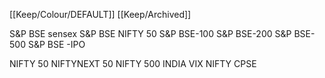 [[Keep/Colour/DEFAULT]] [[Keep/Archived]] 

S&P BSE sensex
S&P BSE NIFTY 50
S&P BSE-100
S&P BSE-200
S&P BSE-500
S&P BSE -IPO



NIFTY 50
NIFTYNEXT 50
NIFTY 500
INDIA VIX
NIFTY CPSE


